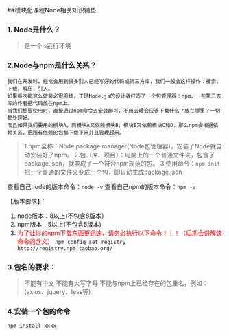 ##模块化课程Node相关知识铺垫
### 1. Node是什么？
> 是一个js运行环境

### 2.Node与npm是什么关系？
	我们在开发时，经常会用到很多别人已经写好的代码或第三方库，我们一般会这样操作：搜索，下载，解压，引入。
	如果每次都这么做势必很麻烦，于是Node.js的设计者打造了一个包管理器：npm，一些第三方库的作者把代码放在npm上。
	当我们想要使用时，直接通过npm命令去安装即可，不用去理会应该下载什么？放在哪里？一切都处理好。
	而且如果我们要用的模块A，而模块A又依赖模块B，模块B又依赖模块C和D，那么npm会根据依赖关系，把所有依赖的包都下载下来并且管理起来。
> 1.npm全称：Node package manager(Node包管理器)，安装了Node就自动安装好了npm。
> 2.包（库、项目）：电脑上的一个普通文件夹，包含了package.json，就变成了一个符合npm规范的包。
> 3.使用命令：```npm init ```把一个普通的文件夹变成一个包，即自动生成package.json


查看自己node的版本命令：```node -v```
查看自己npm的版本命令：```npm -v```

【版本要求】：
1. node版本：8以上(不包含8版本）
2. npm版本：5以上(不包含5版本)
3. <font color=red>为了让你的npm下载东西更迅速，请务必执行以下命令！！！（后期会讲解该命令的含义）</font>
```npm config set registry http://registry.npm.taobao.org/```
    
### 3.包名的要求：
> 不能有中文
不能有大写字母
不能与npm上已经存在的包重名，例如：(axios、jquery、less等)

### 4.安装一个包的命令
```npm install xxxx```